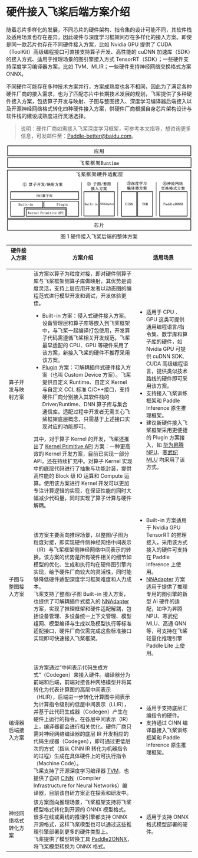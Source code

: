 # 硬件接入飞桨后端方案介绍

随着芯片多样化的发展，不同芯片的硬件架构、指令集的设计可能不同，其软件栈及适用场景也存在差异，因此硬件与深度学习框架间存在多样化的接入方案。即使是同一款芯片也存在不同硬件接入方案，比如 Nvidia GPU 提供了 CUDA （ToolKit）高级编程接口可直接支持算子开发、高性能的 cuDNN 加速库（SDK）的接入方式、适用于推理场景的图引擎接入方式 TensorRT（SDK）；一些硬件支持深度学习编译器方案，比如 TVM、MLIR；一些硬件支持神经网络交换格式方案 ONNX。

不同硬件可能存在多种技术方案并行，方案成熟度也各不相同，因此为了满足各种硬件厂商的接入需求，也为了匹配芯片中长期技术发展的规划，飞桨提供了多种硬件接入方案，包括算子开发与映射、子图与整图接入、深度学习编译器后端接入以及开源神经网络格式转化四种硬件接入方案，供硬件厂商根据自身芯片架构设计与软件栈的建设成熟度进行灵活选择。

> 说明：硬件厂商如需接入飞桨深度学习框架，可参考本文指导，想咨询更多信息，可发邮件至：Paddle-better@baidu.com。

<center><img src="https://github.com/PaddlePaddle/docs/blob/develop/docs/dev_guides/custom_device_docs/images/new_device_backend_overview_cn.png?raw=true" width="900" ></center>

<center>图 1 硬件接入飞桨后端的整体方案<center/>

| **硬件接入方案**<img width=900/> | **方案介绍** | **适用场景**     |
| -------------------- | ------------------------------------------------------------ | ------------------------------------------------------------ |
| 算子开发与映射方案 | 该方案以算子为粒度对接，即对硬件侧算子库与飞桨框架侧算子库做映射，其优势是调度灵活，支持上层应用开发者以动态图的编程范式进行模型开发和调试，开发体验更佳。<ul><li>Built-in 方案：侵入式硬件接入方案。设备管理层和算子库等嵌入到飞桨框架中，与飞桨一起编译打包使用，开发算子代码需遵循飞桨相关开发规范。飞桨最早适配的 CPU、GPU 等硬件采用了该方案，新接入飞桨的硬件不推荐采用该方案。</li><li> [Plugin](./custom_device_overview_cn.html) 方案：可解耦插件式硬件接入方案（也叫 Custom Device 方案）。飞桨提供自定义 Runtime、自定义 Kernel 与自定义 CCL 标准 C/C++接口，支持硬件厂商分别接入其软件栈的 Driver/Runtime、DNN 算子库与集合通信库。适配过程中开发者无需关心飞桨框架底层概念，只需基于上述接口实现对应的功能即可。</li></ul>其中，对于算子 Kernel 的开发，飞桨还推出了 [Kernel Primitive API](../op_optimization/kernel_primitive_api/index_cn.html) 方案：一种更高效的 Kernel 开发方案，目前已实现一部分 API，还在持续扩充中。对算子 Kernel 实现中的底层代码进行了抽象与功能封装，提供高性能的 Block 级 IO 运算和 Compute 运算。使用该方案进行 Kernel 开发可以更加专注计算逻辑的实现，在保证性能的同时大幅减少代码量，同时实现了算子计算与硬件解耦。 | <ul><li>适用于 CPU 、GPU 这类可提供通用编程语言/指令集、数学库和算子库的硬件，如 Nvidia GPU 可提供 cuDNN SDK、CUDA 高级编程语言，提供类似技术路线的硬件即可采用该方案。</li><li>支持接入飞桨训练框架和 Paddle Inference 原生推理框架。</li><li>建议新硬件接入飞桨框架采用更便捷的 Plugin 方案接入，如 [华为昇腾 NPU](https://github.com/PaddlePaddle/PaddleCustomDevice/blob/develop/backends/npu/README_cn.md)、[寒武纪 MLU](https://github.com/PaddlePaddle/PaddleCustomDevice/blob/develop/backends/mlu/README_cn.md) 均采用了该方式。</li></ul> |
| 子图与整图接入方案   | 该方案主要面向推理场景，以整图/子图为粒度对接，即实现硬件侧神经网络中间表示（IR）与飞桨框架侧神经网络中间表示的转换。该方案的优势是所有硬件相关的细节如模型的优化、生成和执行均在硬件图引擎内实现，给予硬件厂商较大的灵活性，同时能够降低硬件适配深度学习框架难度和人力成本。<br/>飞桨支持了整图/子图 Built-in 接入方案，也提供了可解耦插件式接入的 [NNAdapter](https://www.paddlepaddle.org.cn/lite/develop/develop_guides/nnadapter.html#paddle-lite) 方案，实现了推理框架和硬件适配解耦，包括设备管理、多设备统一上下文管理、模型组网、模型编译与生成以及模型执行等标准适配接口，硬件厂商仅需完成这些标准接口实现即可快速接入飞桨框架。 | <ul><li>Built-in 方案适用于 Nvidia GPU TensorRT 的推理接入，采用该方式接入的硬件可支持在 Paddle Inference 上使用。</li><li>[NNAdapter](https://www.paddlepaddle.org.cn/lite/develop/develop_guides/nnadapter.html#paddle-lite) 方案适用于提供了推理专用的图引擎的新型 AI 硬件的适配，如华为昇腾 NPU、寒武纪 MLU、高通 QNN 等，可支持在飞桨轻量化推理引擎 Paddle Lite 上使用。</li></ul> |
| 编译器后端接入方案   | 该方案通过“中间表示代码生成方式”（Codegen）来接入硬件。编译器分为前端和后端，前端对接各种网络模型并将其转化为代表计算图的高层中间表示（HLIR），后端进一步转化计算图中间表示为计算指令级别的低层中间表示（LLIR），并基于此代码生成器（Codegen）产生在硬件上运行的指令。在各层中间表示（IR）上，编译器都会进行相关优化。硬件厂商只需对神经网络编译器的底层 IR 开发相应的代码生成器（Codegen），即可通过更低层次的方式（指从 CINN IR 转化为机器指令的过程）生成在具体硬件上的可执行指令（Machine Code）。<br/>飞桨支持了开源深度学习编译器 [TVM](https://github.com/apache/tvm/)，也提供了自研 [CINN](https://github.com/PaddlePaddle/CINN)（Compiler Infrastructure for Neural Networks）编译器，目前该自研方案正在探索和研发中。 | <ul><li>适用于支持底层汇编指令的硬件。</li><li>支持通过 CINN 编译器接入飞桨训练框架和 Paddle Inference 原生推理框架。</li></ul> |
| 神经网络格式转化方案 | 该方案面向推理场景，飞桨框架支持将飞桨模型格式转化到开源的 ONNX 模型格式。很多在线或离线的推理引擎都支持 ONNX 开源格式，这样飞桨模型也可以通过这些推理引擎部署到更多的硬件类型上。<br/>飞桨提供了模型转换工具 [Paddle2ONNX](../../guides/advanced/model_to_onnx_cn.html)，将飞桨模型转换为 ONNX 格式。 | <ul><li>适用于支持 ONNX 格式模型部署的硬件。</li></ul>       |
